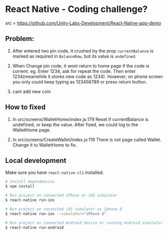 # React Native - Coding challenge?

src = https://github.com/Unity-Labs-Development/React-Native-app-demo



Problem:
---------

1. After entered two pin code, it crushed by the prop `currentBalance` is marked as required in `BalanceRow`, but its value is `undefined`.

2. When Change pin code, it wont return to home page if the code is corrent.
eg. Enter 1234, ask for repeat the code. Then enter 1234(meanwhile it stores new code as 1234). However, on phone screen you only could keep typing as 123456789 or press return button.


3. cant add new coin

How to fixed
------------

1. In src/screens/WalletHome/index.js:179
Reset if currentBalance is undefined, or keep the value.
After fixed, we could log to the WalletHome page.

2. In src/screens/CreateWallet/index.js:119
There is not page called Wallet. Change it to WalletHome to fix.


## Local development

Make sure you have `react-native-cli` installed.

```bash
# Install dependencies
$ npm install

# Run project on connected iPhone or iOS simulator
$ react-native run-ios

# Run project on connected iOS simulator as Iphone 8
$ react-native run-ios --simulator="iPhone 8"

# Run project on connected Android device or running Android simulator
$ react-native run-android
```
